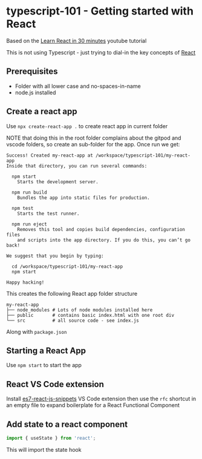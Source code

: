 # typescript-101 - Getting started with React

Based on the [Learn React in 30 minutes](https://youtu.be/hQAHSlTtcmY) youtube tutorial

This is not using Typescript - just trying to dial-in the key concepts of [React](https://react.dev/)

## Prerequisites

- Folder with all lower case and no-spaces-in-name
- node.js installed

## Create a react app

Use `npx create-react-app .` to create react app in current folder

NOTE that doing this in the root folder complains about the gitpod and vscode folders, so create an
sub-folder for the app. Once run we get:
```
Success! Created my-react-app at /workspace/typescript-101/my-react-app
Inside that directory, you can run several commands:

  npm start
    Starts the development server.

  npm run build
    Bundles the app into static files for production.

  npm test
    Starts the test runner.

  npm run eject
    Removes this tool and copies build dependencies, configuration files
    and scripts into the app directory. If you do this, you can’t go back!

We suggest that you begin by typing:

  cd /workspace/typescript-101/my-react-app
  npm start

Happy hacking!
```

This creates the following React app folder structure
```
my-react-app
├── node_modules # Lots of node modules installed here
├── public       # contains basic index.html with one root div
└── src          # all source code - see index.js
```

Along with `package.json`

## Starting a React App

Use `npm start` to start the app

## React VS Code extension

Install [es7-react-js-snippets](https://open-vsx.org/extension/dsznajder/es7-react-js-snippets) VS Code extension then
use the `rfc` shortcut in an empty file to expand boilerplate for a React Functional Component

## Add state to a react component

```js
import { useState } from 'react';
```

This will import the state hook

## 
